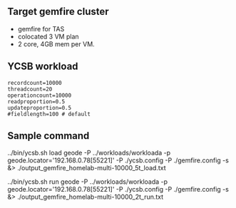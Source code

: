 ## Target gemfire cluster
- gemfire for TAS
- colocated 3 VM plan
- 2 core, 4GB mem per VM.

## YCSB workload 
```
recordcount=10000
threadcount=20
operationcount=10000
readproportion=0.5
updateproportion=0.5
#fieldlength=100 # default
```
## Sample command 
../bin/ycsb.sh load geode -P ../workloads/workloada -p geode.locator='192.168.0.78[55221]' -P ./ycsb.config -P ./gemfire.config -s &> ./output_gemfire_homelab-multi-10000_5t_load.txt

../bin/ycsb.sh run geode -P ../workloads/workloada -p geode.locator='192.168.0.78[55221]' -P ./ycsb.config -P ./gemfire.config -s &> ./output_gemfire_homelab-multi-10000_2t_run.txt
